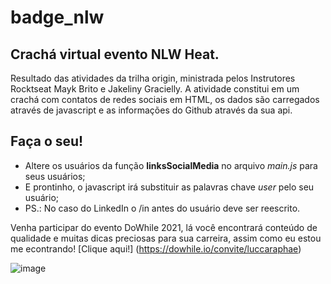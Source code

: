 # badge_nlw
## Crachá virtual evento NLW Heat.

Resultado das atividades da trilha origin, ministrada pelos Instrutores Rocktseat Mayk Brito e Jakeliny Gracielly. 
A atividade constitui em um crachá com contatos de redes sociais em HTML, os dados são carregados através de javascript e as informações do Github através da sua api.

## Faça o seu!

- Altere os usuários da função **linksSocialMedia** no arquivo *main.js* para seus usuários;
- E prontinho, o javascript irá substituir as palavras chave *user* pelo seu usuário;
- PS.: No caso do LinkedIn o /in antes do usuário deve ser reescrito.

Venha participar do evento DoWhile 2021, lá você encontrará conteúdo de qualidade e muitas dicas preciosas para sua carreira, assim como eu estou me econtrando!
[Clique aqui!] (https://dowhile.io/convite/luccaraphae)

![image](https://user-images.githubusercontent.com/55675031/138599830-54627e35-575e-46de-96ef-67e1cedf3a4f.png)




